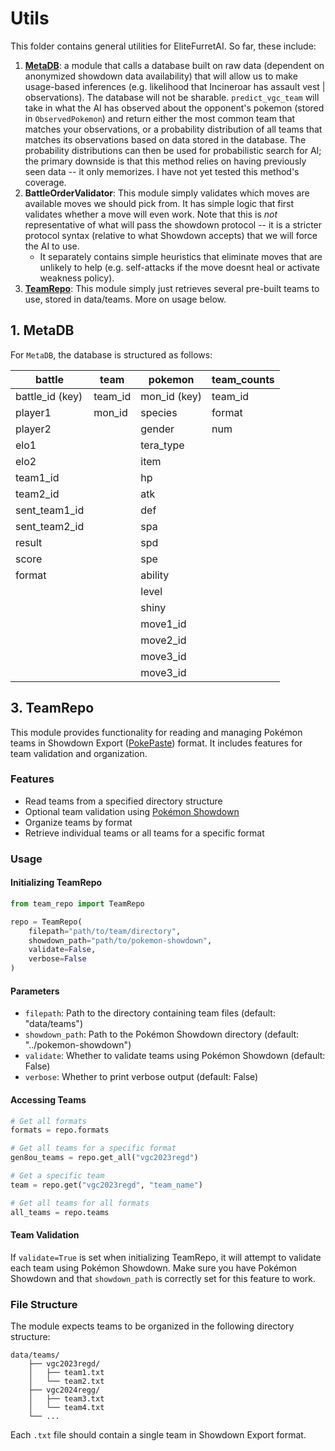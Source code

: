 # Utils

This folder contains general utilities for EliteFurretAI. So far, these include:
1. [**MetaDB**](#1-MetaDB): a module that calls a database built on raw data (dependent on anonymized showdown data availability) that will allow us to make usage-based inferences (e.g. likelihood that Incineroar has assault vest | observations). The database will not be sharable. `predict_vgc_team` will take in what the AI has observed about the opponent's pokemon (stored in `ObservedPokemon`) and return either the most common team that matches your observations, or a probability distribution of all teams that matches its observations based on data stored in the database. The probability distributions can then be used for probabilistic search for AI; the primary downside is that this method relies on having previously seen data -- it only memorizes. I have not yet tested this method's coverage.
2. **BattleOrderValidator**: This module simply validates which moves are available moves we should pick from. It has simple logic that first validates whether a move will even work. Note that this is _not_ representative of what will pass the showdown protocol -- it is a stricter protocol syntax (relative to what Showdown accepts) that we will force the AI to use.
   - It separately contains simple heuristics that eliminate moves that are unlikely to help (e.g. self-attacks if the move doesnt heal or activate weakness policy).
3. [**TeamRepo**](#3-teamrepo): This module simply just retrieves several pre-built teams to use, stored in data/teams. More on usage below.

## 1. MetaDB

For `MetaDB`, the database is structured as follows:

| battle | team | pokemon | team_counts |
| ------------- | ------------- | ------------- | ------------- |
| battle_id (key) | team_id | mon_id (key) | team_id |
| player1  | mon_id | species | format |
| player2  | | gender | num |
| elo1  | | tera_type |  |
| elo2  | | item |  |
| team1_id  | | hp |  |
| team2_id  | | atk |  |
| sent_team1_id  | | def |  |
| sent_team2_id  | | spa |  |
| result  | | spd |  |
| score  | | spe |  |
| format | | ability |  |
| | | level |  |
| | | shiny |  |
| | | move1_id |  |
| | | move2_id |  |
| | | move3_id |  |
| | | move3_id |  |

## 3. TeamRepo

This module provides functionality for reading and managing Pokémon teams in Showdown Export ([PokePaste](https://pokepast.es/syntax.html)) format. It includes features for team validation and organization.

### Features

- Read teams from a specified directory structure
- Optional team validation using [Pokémon Showdown](https://github.com/smogon/pokemon-showdown)
- Organize teams by format
- Retrieve individual teams or all teams for a specific format

### Usage

#### Initializing TeamRepo

```python
from team_repo import TeamRepo

repo = TeamRepo(
    filepath="path/to/team/directory",
    showdown_path="path/to/pokemon-showdown",
    validate=False,
    verbose=False
)
```

#### Parameters

- `filepath`: Path to the directory containing team files (default: "data/teams")
- `showdown_path`: Path to the Pokémon Showdown directory (default: "../pokemon-showdown")
- `validate`: Whether to validate teams using Pokémon Showdown (default: False)
- `verbose`: Whether to print verbose output (default: False)

#### Accessing Teams

```python
# Get all formats
formats = repo.formats

# Get all teams for a specific format
gen8ou_teams = repo.get_all("vgc2023regd")

# Get a specific team
team = repo.get("vgc2023regd", "team_name")

# Get all teams for all formats
all_teams = repo.teams
```

#### Team Validation

If `validate=True` is set when initializing TeamRepo, it will attempt to validate each team using Pokémon Showdown. Make sure you have Pokémon Showdown and that `showdown_path` is correctly set for this feature to work.

### File Structure

The module expects teams to be organized in the following directory structure:

```
data/teams/
    ├── vgc2023regd/
    │   ├── team1.txt
    │   └── team2.txt
    ├── vgc2024regg/
    │   ├── team3.txt
    │   └── team4.txt
    └── ...
```

Each `.txt` file should contain a single team in Showdown Export format.

